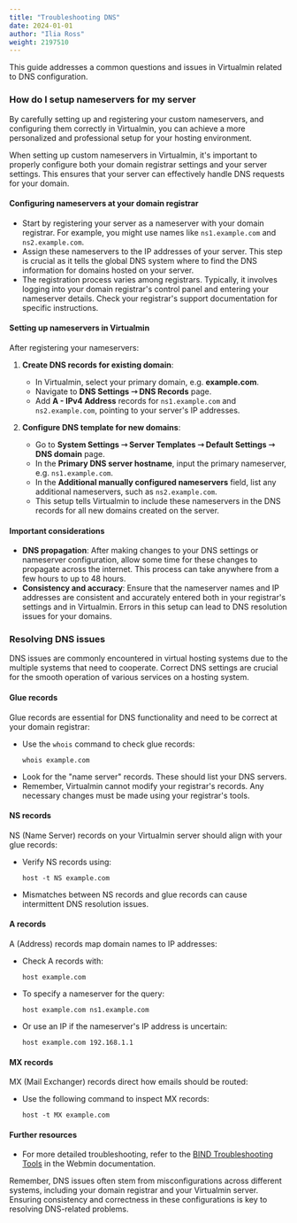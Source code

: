 ```yaml
---
title: "Troubleshooting DNS"
date: 2024-01-01
author: "Ilia Ross"
weight: 2197510
---
```


This guide addresses a common questions and issues in Virtualmin related to DNS configuration.

### How do I setup nameservers for my server

By carefully setting up and registering your custom nameservers, and configuring them correctly in Virtualmin, you can achieve a more personalized and professional setup for your hosting environment.

When setting up custom nameservers in Virtualmin, it's important to properly configure both your domain registrar settings and your server settings. This ensures that your server can effectively handle DNS requests for your domain.

#### Configuring nameservers at your domain registrar

- Start by registering your server as a nameserver with your domain registrar. For example, you might use names like `ns1.example.com` and `ns2.example.com`.
- Assign these nameservers to the IP addresses of your server. This step is crucial as it tells the global DNS system where to find the DNS information for domains hosted on your server.
- The registration process varies among registrars. Typically, it involves logging into your domain registrar's control panel and entering your nameserver details. Check your registrar's support documentation for specific instructions.

#### Setting up nameservers in Virtualmin

After registering your nameservers:

1. **Create DNS records for existing domain**:
   - In Virtualmin, select your primary domain, e.g. **example.com**.
   - Navigate to **DNS Settings ⇾ DNS Records** page.
   - Add **A - IPv4 Address** records for `ns1.example.com` and `ns2.example.com`, pointing to your server's IP addresses.

2. **Configure DNS template for new domains**:
   - Go to **System Settings ⇾ Server Templates ⇾ Default Settings ⇾ DNS domain** page.
   - In the **Primary DNS server hostname**, input the primary nameserver, e.g. `ns1.example.com`.
   - In the **Additional manually configured nameservers** field, list any additional nameservers, such as `ns2.example.com`.
   - This setup tells Virtualmin to include these nameservers in the DNS records for all new domains created on the server.

#### Important considerations

- **DNS propagation**: After making changes to your DNS settings or nameserver configuration, allow some time for these changes to propagate across the internet. This process can take anywhere from a few hours to up to 48 hours.
- **Consistency and accuracy**: Ensure that the nameserver names and IP addresses are consistent and accurately entered both in your registrar's settings and in Virtualmin. Errors in this setup can lead to DNS resolution issues for your domains.

### Resolving DNS issues

DNS issues are commonly encountered in virtual hosting systems due to the multiple systems that need to cooperate. Correct DNS settings are crucial for the smooth operation of various services on a hosting system.

#### Glue records

Glue records are essential for DNS functionality and need to be correct at your domain registrar:

- Use the `whois` command to check glue records:
  ```text
  whois example.com
  ```
- Look for the "name server" records. These should list your DNS servers.
- Remember, Virtualmin cannot modify your registrar's records. Any necessary changes must be made using your registrar's tools.

#### NS records

NS (Name Server) records on your Virtualmin server should align with your glue records:

- Verify NS records using:
  ```text
  host -t NS example.com
  ```
- Mismatches between NS records and glue records can cause intermittent DNS resolution issues.

#### A records

A (Address) records map domain names to IP addresses:

- Check A records with:
  ```text
  host example.com
  ```
- To specify a nameserver for the query:
  ```text
  host example.com ns1.example.com
  ```
- Or use an IP if the nameserver's IP address is uncertain:
  ```text
  host example.com 192.168.1.1
  ```

#### MX records

MX (Mail Exchanger) records direct how emails should be routed:

- Use the following command to inspect MX records:
  ```text
  host -t MX example.com
  ```

#### Further resources

- For more detailed troubleshooting, refer to the [BIND Troubleshooting Tools](https://webmin.com/docs/modules/bind-dns-server/#bind-troubleshooting-tools) in the Webmin documentation.

Remember, DNS issues often stem from misconfigurations across different systems, including your domain registrar and your Virtualmin server. Ensuring consistency and correctness in these configurations is key to resolving DNS-related problems.